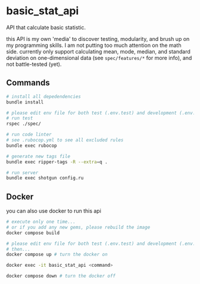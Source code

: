 # basic_stat_api

API that calculate basic statistic.

this API is my own 'media' to discover testing, modularity, and brush up on my programming skills. I am not putting too much attention on the math side.
currently only support calculating mean, mode, median, and standard deviation on one-dimensional data (see `spec/features/*` for more info), and not battle-tested (yet).

## Commands

```bash
# install all depedendencies
bundle install

# please edit env file for both test (.env.test) and development (.env.development)
# run test
rspec ./spec/

# run code linter
# see .rubocop.yml to see all excluded rules
bundle exec rubocop

# generate new tags file
bundle exec ripper-tags -R --extra=q .

# run server
bundle exec shotgun config.ru
```

## Docker
you can also use docker to run this api
```bash
# execute only one time...
# or if you add any new gems, please rebuild the image
docker compose build

# please edit env file for both test (.env.test) and development (.env.development)
# then...
docker compose up # turn the docker on

docker exec -it basic_stat_api <command>

docker compose down # turn the docker off
```
